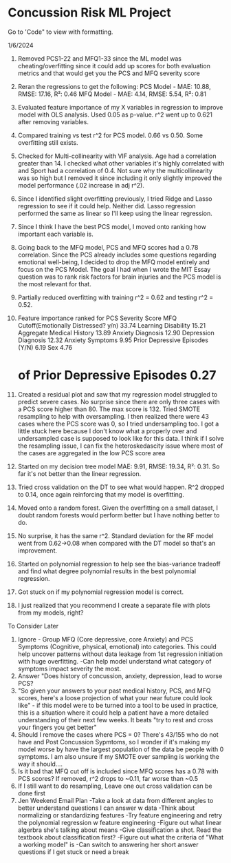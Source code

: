 # Concussion Risk ML Project

Go to 'Code" to view with formatting.

1/6/2024
1. Removed PCS1-22 and MFQ1-33 since the ML model was cheating/overfitting since it could add up scores for both evaluation metrics and that would get you the PCS and MFQ severity score
2. Reran the regressions to get the following: PCS Model - MAE: 10.88, RMSE: 17.16, R²: 0.46
					       MFQ Model - MAE: 4.14, RMSE: 5.54, R²: 0.81
3. Evaluated feature importance of my X variables in regression to improve model with OLS analysis. Used 0.05 as p-value. r^2 went up to 0.621 after removing variables.
4. Compared training vs test r^2 for PCS model. 0.66 vs 0.50. Some overfitting still exists.
5. Checked for Multi-collinearity with VIF analysis. Age had a correlation greater than 14. I checked what other variables it's highly correlated with and Sport had a correlation of 0.4. Not sure why the multicollinearity was so high but I removed it since including it only slightly improved the model performance (.02 increase in adj r^2).
6. Since I identified slight overfitting previously, I tried Ridge and Lasso regression to see if it could help. Neither did. Lasso regression performed the same as linear so I'll keep using the linear regression.
7. Since I think I have the best PCS model, I moved onto ranking how important each variable is.
8. Going back to the MFQ model, PCS and MFQ scores had a 0.78 correlation. Since the PCS already includes some questions regarding emotional well-being, I decided to drop the MFQ model entirely and focus on the PCS Model. The goal I had when I wrote the MIT Essay question was to rank risk factors for brain injuries and the PCS model is the most relevant for that.
9. Partially reduced overfitting with training r^2 = 0.62 and testing r^2 = 0.52.
10. Feature importance ranked for PCS Severity Score
	MFQ Cutoff(Emotionally Distressed? y/n)	33.74
	Learning Disability			15.21
	Aggregate Medical History		13.89
	Anxiety Diagnosis			12.90
	Depression Diagnosis			12.32
	Anxiety Symptoms			9.95
	Prior Depressive Episodes (Y/N)		6.19
	Sex					4.76
	# of Prior Depressive Episodes		0.27
11. Created a residual plot and saw that my regression model struggled to predict severe cases. No surprise since there are only three cases with a PCS score higher than 80. The max score is 132. Tried SMOTE resampling to help with oversampling. I then realized there were 43 cases where the PCS score was 0, so I tried undersampling too. I got a little stuck here because I don't know what a properly over and undersampled case is supposed to look like for this data. I think if I solve the resampling issue, I can fix the heteroskedascity issue where most of the cases are aggregated in the low PCS score area
12. Started on my decision tree model MAE: 9.91, RMSE: 19.34, R²: 0.31. So far it's not better than the linear regression.
13. Tried cross validation on the DT to see what would happen. R^2 dropped to 0.14, once again reinforcing that my model is overfitting.
14. Moved onto a random forest. Given the overfitting on a small dataset, I doubt random forests would perform better but I have nothing better to do. 
15. No surprise, it has the same r^2. Standard deviation for the RF model went from 0.62->0.08 when compared with the DT model so that's an improvement.
16. Started on polynomial regression to help see the bias-variance tradeoff and find what degree polynomial results in the best polynomial regression.
17. Got stuck on if my polynomial regression model is correct.


12. I just realized that you recommend I create a separate file with plots from my models, right?



To Consider Later
1. Ignore - Group MFQ (Core depressive, core Anxiety) and PCS Symptoms (Cognitive, physical, emotional) into categories. This could help uncover patterns without data leakage from 1st regression initiation with huge overfitting. 
	-Can help model understand what category of symptoms impact severity the most.
2. Answer "Does history of concussion, anxiety, depression, lead to worse PCS?
3. "So given your answers to your past medical history, PCS, and MFQ scores, here's a loose projection of what your near future could look like" - if this model were to be turned into a tool to be used in practice, this is a situation where it could help a patient have a more detailed understanding of their next few weeks. It beats "try to rest and cross your fingers you get better" 
4. Should I remove the cases where PCS = 0? There's 43/155 who do not have and Post Concussion Sypmtoms, so I wonder if it's making my model worse by have the largest population of the data be people with 0 symptoms. I am also unsure if my SMOTE over sampling is working the way it should....
5. Is it bad that MFQ cut off is included since MFQ scores has a 0.78 with PCS scores? If removed, r^2 drops to ~0.11, far worse than ~0.5
6. If I still want to do resampling, Leave one out cross validation can be done first
7. Jen Weekend Email Plan
	-Take a look at data from different angles to better understand questions I can answer w data
	-Think about normalizing or standardizing features
	-Try feature engineering and retry the polynomial regression w feature engineering
		-Figure out what linear algerbra she's talking about means
	-Give classification a shot. Read the textbook about classification first?
	-Figure out what the criteria of "What a working model" is
	-Can switch to answering her short answer questions if I get stuck or need a break

